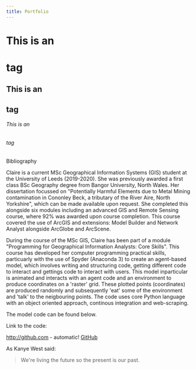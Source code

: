```yaml
---
title: Portfolio
---
```

# This is an <h1> tag
## This is an <h2> tag
###### This is an <h6> tag
  
Bibliography

Claire is a current MSc Geographical Information Systems (GIS) student at the University of Leeds (2019-2020). She was previously awarded a first class BSc Geography degree from Bangor University, North Wales. Her dissertation focussed on "Potentially Harmful Elements due to Metal Mining contamination in Cononley Beck, a tributary of the River Aire, North Yorkshire", which can be made available upon request. She completed this alongside six modules including an advanced GIS and Remote Sensing course, where 92% was awarded upon course completion. This course covered the use of ArcGIS and extensions: Model Builder and Network Analyst alongside ArcGlobe and ArcScene. 

During the course of the MSc GIS, Claire has been part of a module "Programming for Geographical Information Analysts: Core Skills". This course has developed her computer programming practical skills, particuarly with the use of Spyder (Anaconda 3) to create an agent-based model, which involves writing and structuring code, getting different code to interact and gettings code to interact with users. This  model inparticular is animated and interacts with an agent code and an environment to produce coordinates on a 'raster' grid. These plotted points (coordinates) are produced randomly and subsequently 'eat' some of the environment and 'talk' to the neigbouring points. The code uses core Python language with an object oriented approach, continous integration and web-scraping.

The model code can be found below. 

Link to the code: 

http://github.com - automatic!
[GitHub](http://github.com)

As Kanye West said:

> We're living the future so
> the present is our past.
